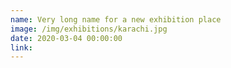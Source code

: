 ```yaml
---
name: Very long name for a new exhibition place
image: /img/exhibitions/karachi.jpg
date: 2020-03-04 00:00:00
link:
---
```

